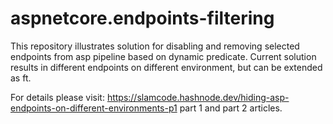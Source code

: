 # aspnetcore.endpoints-filtering

This repository illustrates solution for disabling and removing selected endpoints from asp pipeline based on dynamic predicate.
Current solution results in different endpoints on different environment, but can be extended as ft.

For details please visit: https://slamcode.hashnode.dev/hiding-asp-endpoints-on-different-environments-p1 part 1 and part 2 articles.
